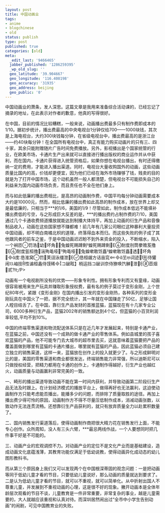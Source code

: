 ```yaml
---
layout: post
title: 中国动画业
tags:
- anime
- blogchinese
- old
status: publish
type: post
published: true
categories: [old]
meta:
  _edit_last: '9466465'
  jabber_published: '1286259395'
  _wp_old_slug: ''
  geo_latitude: '39.904667'
  geo_longitude: '116.408198'
  geo_accuracy: '31935'
  geo_address: beijing
  geo_public: '0'
---
```

中国动画业的萧条，发人深思。这篇文章是我用来准备综合活动课的，已经忘记了摘录的地址，在此表示对作者的歉意，他真的写得很好。

在中国，目前的情况比较糟糕，一般来说，动画播出费最多只有制作费即成本的1/10。据初步统计，播出费最高的中央电视台1分钟仅给700——1000块钱，其次是上海电视台，大约300块钱每分钟，在省级电视台中，播出费最高的是浙江台——约40块每分钟！在全国所有电视台中，真正有能力购买动画片的只有三、四十家，其余只能附赠随片广告时间免费播放。另外，影视播出是个国家统管的行业，在欧美市场，卡通片生产出来就可以直接进行播出版权的商业运作并从中获利，而在国内，卡通片获得进入统管资格后，如果你想在电视台播出，有时还得缴纳一定的费用，才能进入播出渠道。同时，电视台大量收购国外的动画，这些动画质量比国内的高，价钱却更便宜，因为他们已经在海外市场赚够了钱，贱卖的目的就是为了打开中国市场，这个动机虽然一般人都清楚，但电视台不可能损失自己的利益来为国内动画市场负责，而且责任也不全在他们身上。

而与如此低廉的播出费相比，是高昂的动画制作费，中国平均每分钟动画需要成本大约是10000元，然而，相比低廉的播出费如此高昂的制作成本，放在世界上却又是最低廉的，只相当于***的1/6，美国的1/9！尽管如此，制作成本低远不能填补播出费低的亏空，与之形成巨大反差的是，***的播出费约占制作费的7/10，美国通过几个卡通收费频道播放就能达到制播大体持平，再加上动画的衍生产品和音像制品收入，动画在这些国家想不赚都难！前几年有几家公司眼红这种暴利大量投资中国动画，却不明白南橘北枳的道理，终落得血本而归。而这些失败的例子成了其他跟风者的前车之鉴，于是中国动画迟迟盼不到外来资金的投入，不断缩水，陷入一个裥匝罚浩幼坏角兔蝗死赐蹲剩蝗死赐蹲剩耐度刖筒豢赡芨撸耐度氩桓撸湍殉黾哑殉黾哑兔蝗嗽敢饪矗蝗嗽敢饪矗透坏角庋恳淮窝罚荚诩泳缰泄恳桓龌方诘亩窕芏词迹形侍獾闹⒔岫技性谝桓鑫侍馍稀コ龇眩】梢运挡コ龇训奈侍獠唤饩觯泄苣烟贰?lt;/P&gt;

动画有一个电视剧所没有的优势——形象专利性。拥有形象专利而又有童缘，动画很容易被用来生产玩具并赚取形象授权费，最有名的例子莫过于变形金刚，上个世纪80年代，紧跟《变形金刚》在国内播出引发的变形金刚热，各种系列的变形金刚玩具在中国火了一把，据不完全统计，其一年就在中国赚走了50亿，足够让国人瞠目结舌了。在中国，靠衍生产品发财的首推蓝猫，蓝猫现在有十几家专业公司，6000多种衍生产品，蓝猫2002年的销售额达到4个亿，但蓝猫的小百货利润率较低,平均不到10%。

中国的终端零售渠道和物流配送体系只是在近几年才发展起来，特别是卡通产业，在蓝猫之前，中国还没有一个成熟的做卡通产业的零售体系。例如县城里的孩子喜欢蓝猫的产品，他不可能专门去大城市的超市里去买，这就意味着蓝猫要把产品的覆盖面做到哪里有蓝猫的卡通片播出，哪里就有蓝猫的产品，因此蓝猫必须自己建立独立的销售渠道，这样一来，蓝猫放在创作上的投入就更少了。与之形成鲜明对比的是，美国的零售渠道和商业都很发达，终端销售能力非常强，所以迪斯尼可以只做授权经营，把精力都用在卡通的创作上，卡通制作得越好，衍生产业也越红火，动画质量与动画赢利非常完美的一致。

一、畸形的播出渠道导致动画不能在第一时间内获利，并导致动画第二阶段衍生产品无法及时跟上。在计划经济模式的播放平台上，做得再好也无法赢利，这迫使动画制作方只能考虑能否播出，能播多少的问题，而排除了质量取胜的途径。再加上播出费少得可怜的原因，动画制作方不得不尽量压低制作成本，消减动画张数，以致动作无法连贯流畅。还想靠衍生产品获利的，就只有放弃质量全力以赴累积数量了。

二、国内销售发行渠道落后，使得动画制作商把很大精力花在销售发行上面，不能专心创作。众所周知，没人有三头六臂，***最忌两线作战，一个人要想同时把几件事干好是不可能的。

三、动画产业的宏观调控不力。对动画产业的定位不是文化产业而是基础建设，造成动画文化底蕴浅薄，其教育功能仅满足于低幼说教，使得动画异化成动态的幼儿图形教科书。

而从第三个原因身上我们又可以发现两个在中国根深蒂固的观念问题：一是把动画等同于低幼儿童才看的节目，只要低幼儿童说好，那么动画的质量就达到要求了。二是认为低幼儿童才看的节目，就可以不重视，就可以简单化。从中折射出国人不尊重儿童，并发展到不重视动画的心理，这是很不好的现象。撇开动画本是全体年龄层次观看的节目不谈，儿童教育是一件非常重要，非常复杂的事业，越是儿童需要的，大人就越应该重视和认真对待。而深圳居然闹出过“全市中小学生告别动画”的闹剧，可见中国教育业的失败。
